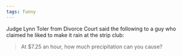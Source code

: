 ```yaml
---
tags: funny
---
```



Judge Lynn Toler from Divorce Court said the following to a guy who claimed he liked to make it rain at the strip club:

> At $7.25 an hour, how much precipitation can you cause?